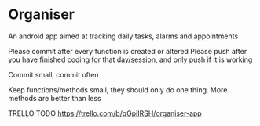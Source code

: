 # Organiser
An android app aimed at tracking daily tasks, alarms and appointments

Please commit after every function is created or altered
Please push after you have finished coding for that day/session, and only push if it is working

Commit small, commit often

Keep functions/methods small, they should only do one thing. More methods are better than less


TRELLO TODO
https://trello.com/b/qGpiIRSH/organiser-app

